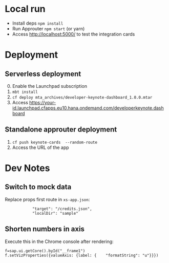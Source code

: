 # Local run

- Install deps `npm install` 
- Run Approuter `npm start` (or yarn)
- Access <http://localhost:5000/> to test the integration cards

# Deployment

## Serverless deployment

0. Enable the Launchpad subscription
1. `mbt install`
2. `cf deploy mta_archives/developer-keynote-dashboard_1.0.0.mtar`
3.  Access <https://your-id.launchpad.cfapps.eu10.hana.ondemand.com/developerkeynote.dashboard>


## Standalone approuter deployment

1. `cf push keynote-cards  --random-route ` 
2. Access the URL of the app


# Dev Notes

## Switch to mock data

Replace props first route in `xs-app.json`:

```
			"target": "/credits.json",
			"localDir": "sample"
```

## Shorten numbers in axis

Execute this in the Chrome console after rendering:

```
f=sap.ui.getCore().byId("__frame1")
f.setVizProperties({valueAxis: {label: {	"formatString": "u"}}})
```

